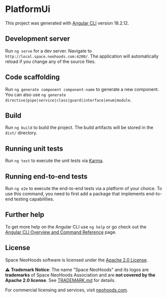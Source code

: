 # PlatformUi

This project was generated with [Angular CLI](https://github.com/angular/angular-cli) version 18.2.12.

## Development server

Run `ng serve` for a dev server. Navigate to `http://local.space.neohoods.com:4200/`. The application will automatically reload if you change any of the source files.

## Code scaffolding

Run `ng generate component component-name` to generate a new component. You can also use `ng generate directive|pipe|service|class|guard|interface|enum|module`.

## Build

Run `ng build` to build the project. The build artifacts will be stored in the `dist/` directory.

## Running unit tests

Run `ng test` to execute the unit tests via [Karma](https://karma-runner.github.io).

## Running end-to-end tests

Run `ng e2e` to execute the end-to-end tests via a platform of your choice. To use this command, you need to first add a package that implements end-to-end testing capabilities.

## Further help

To get more help on the Angular CLI use `ng help` or go check out the [Angular CLI Overview and Command Reference](https://angular.dev/tools/cli) page.

## License

Space NeoHoods software is licensed under the [Apache 2.0 License](LICENSE).

⚠️ **Trademark Notice**: The name "Space NeoHoods" and its logos are **trademarks** of Space NeoHoods Association and are **not covered by the Apache 2.0 license**. See [TRADEMARK.md](TRADEMARK.md) for details.

For commercial licensing and services, visit [neohoods.com](https://neohoods.com).